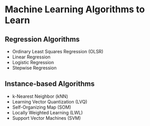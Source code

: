 # Machine Learning Algorithms to Learn 

## Regression Algorithms
* Ordinary Least Squares Regression (OLSR)
* Linear Regression
* Logistic Regression
* Stepwise Regression

## Instance-based Algorithms
* k-Nearest Neighbor (kNN)
* Learning Vector Quantization (LVQ)
* Self-Organizing Map (SOM)
* Locally Weighted Learning (LWL)
* Support Vector Machines (SVM)

